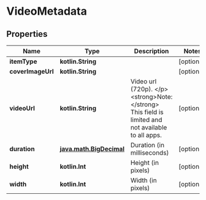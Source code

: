 
# VideoMetadata

## Properties
| Name | Type | Description | Notes |
| ------------ | ------------- | ------------- | ------------- |
| **itemType** | **kotlin.String** |  |  [optional] |
| **coverImageUrl** | **kotlin.String** |  |  [optional] |
| **videoUrl** | **kotlin.String** | Video url (720p). &lt;/p&gt;&lt;strong&gt;Note:&lt;/strong&gt; This field is limited and not available to all apps. |  [optional] |
| **duration** | [**java.math.BigDecimal**](java.math.BigDecimal.md) | Duration (in milliseconds) |  [optional] |
| **height** | **kotlin.Int** | Height (in pixels) |  [optional] |
| **width** | **kotlin.Int** | Width (in pixels) |  [optional] |



